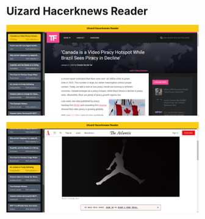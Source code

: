 # Uizard Hacerknews Reader

![image](https://github.com/kevoff7/uizard-challenge/blob/main/public/uizardscreen.png)

![image](https://github.com/kevoff7/uizard-challenge/blob/main/public/uizardscreen2.png)
